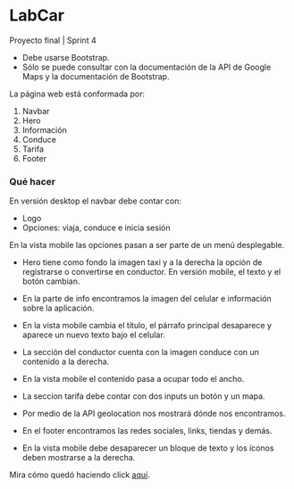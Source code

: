 # LabCar
Proyecto final | Sprint 4

- Debe usarse Bootstrap.
- Sólo se puede consultar con la documentación de la API de Google Maps y la documentación de Bootstrap.

La página web está conformada por:
1. Navbar
1. Hero
1. Información
1. Conduce
1. Tarifa
1. Footer
### Qué hacer
En versión desktop el navbar debe contar con:
- Logo
- Opciones: viaja, conduce e inicia sesión

En la vista mobile las opciones pasan a ser parte de un menú desplegable.

- Hero tiene como fondo la imagen taxi y a la derecha la opción de registrarse o convertirse en conductor.
En versión mobile, el texto y el botón cambian.

- En la parte de info encontramos la imagen del celular e información sobre la aplicación.
- En la vista mobile cambia el título, el párrafo principal desaparece y aparece un nuevo texto bajo el celular.
- La sección del conductor cuenta con la imagen conduce con un contenido a la derecha.
- En la vista mobile el contenido pasa a ocupar todo el ancho.
- La seccion tarifa debe contar con dos inputs un botón y un mapa.
- Por medio de la API geolocation nos mostrará dónde nos encontramos.
- En el footer encontramos las redes sociales, links, tiendas y demás.
- En la vista mobile debe desaparecer un bloque de texto y los íconos deben mostrarse a la derecha.

Mira cómo quedó haciendo click [aquí](https://itsandromeda.github.io/Labcar/).
